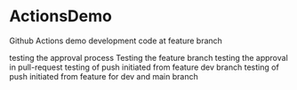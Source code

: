 # ActionsDemo
Github Actions demo
development code at feature branch

testing the approval process
Testing the feature branch
testing the approval in pull-request
testing of push initiated from feature dev branch 
testing of push initiated from feature for dev and main branch
